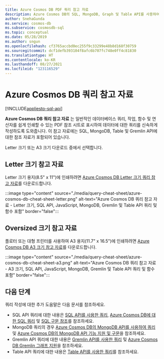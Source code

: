 ```yaml
---
title: Azure Cosmos DB PDF 쿼리 참고 자료
description: Azure Cosmos DB의 SQL, MongoDB, Graph 및 Table API를 사용하여 데이터를 쿼리하는 방법을 알려주는 인쇄 가능한 PDF 참고 자료입니다.
author: SnehaGunda
ms.service: cosmos-db
ms.subservice: cosmosdb-sql
ms.topic: conceptual
ms.date: 05/28/2019
ms.author: sngun
ms.openlocfilehash: cf3765accbd0ec255f9c33299e48b8d168f30759
ms.sourcegitcommit: dcf1defb393104f8afc6b707fc748e0ff4c81830
ms.translationtype: HT
ms.contentlocale: ko-KR
ms.lasthandoff: 08/27/2021
ms.locfileid: "123116529"
---
```

# <a name="azure-cosmos-db-query-cheat-sheets"></a>Azure Cosmos DB 쿼리 참고 자료
[!INCLUDE[appliesto-sql-api](../includes/appliesto-sql-api.md)]

**Azure Cosmos DB 쿼리 참고 자료** 는 일반적인 데이터베이스 쿼리, 작업, 함수 및 연산자를 쉽게 인쇄할 수 있는 PDF 참조 시트로 표시하여 데이터에 대한 쿼리를 신속하게 작성하도록 도와줍니다. 이 참고 자료에는 SQL, MongoDB, Table 및 Gremlin API에 대한 참조 자료가 포함되어 있습니다. 

Letter 크기 또는 A3 크기 다운로드 중에서 선택합니다. 

## <a name="letter-sized-cheat-sheets"></a>Letter 크기 참고 자료

Letter 크기 용지(8.5" x 11")에 인쇄하려면 [Azure Cosmos DB Letter 크기 쿼리 참고 자료](https://go.microsoft.com/fwlink/?LinkId=623215)를 다운로드합니다.

:::image type="content" source="./media/query-cheat-sheet/azure-cosmos-db-cheat-sheet-letter.png" alt-text="Azure Cosmos DB 쿼리 참고 자료 - Letter 크기, SQL API, JavaScript, MongoDB, Gremlin 및 Table API 쿼리 및 함수 포함" border="false":::

## <a name="oversized-cheat-sheets"></a>Oversized 크기 참고 자료
플로터 또는 대형 프린터를 사용하여 A3 용지(11.7" x 16.5")에 인쇄하려면 [Azure Cosmos DB A3 크기 참고 자료](https://go.microsoft.com/fwlink/?linkid=870413)를 다운로드합니다.

:::image type="content" source="./media/query-cheat-sheet/azure-cosmos-db-cheat-sheet-a3.png" alt-text="Azure Cosmos DB 쿼리 참고 자료 - A3 크기, SQL API, JavaScript, MongoDB, Gremlin 및 Table API 쿼리 및 함수 포함" border="false":::

## <a name="next-steps"></a>다음 단계
쿼리 작성에 대한 추가 도움말은 다음 문서를 참조하세요.
* SQL API 쿼리에 대한 내용은 [SQL API를 사용한 쿼리](tutorial-query-sql-api.md), [Azure Cosmos DB에 대한 SQL 쿼리](./sql-query-getting-started.md) 및 [SQL 구문 참조](./sql-query-getting-started.md)를 참조하세요.
* MongoDB 쿼리의 경우 [Azure Cosmos DB의 MongoDB API를 사용하여 쿼리](../mongodb/tutorial-query-mongodb.md) 및 [Azure Cosmos DB의 MongoDB API 기능 지원 및 구문](../mongodb/feature-support-32.md)을 참조하세요.
* Gremlin API 쿼리에 대한 내용은 [Gremlin API를 사용한 쿼리](../tutorial-query-graph.md) 및 [Azure Cosmos DB Gremlin 그래프 지원](../gremlin-support.md)을 참조하세요.
* Table API 쿼리에 대한 내용은 [Table API를 사용한 쿼리](../table/tutorial-query-table.md)를 참조하세요.